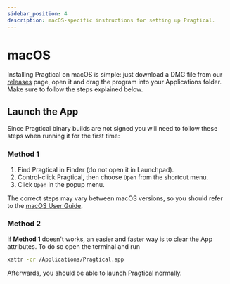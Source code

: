 ```yaml
---
sidebar_position: 4
description: macOS-specific instructions for setting up Pragtical.
---
```


# macOS

Installing Pragtical on macOS is simple: just download a DMG file from our
[releases] page, open it and drag the program into your Applications folder.
Make sure to follow the steps explained below.

## Launch the App

Since Pragtical binary builds are not signed you will need to follow these
steps when running it for the first time:

### Method 1

1. Find Pragtical in Finder (do not open it in Launchpad).
2. Control-click Pragtical, then choose `Open` from the shortcut menu.
3. Click `Open` in the popup menu.

The correct steps may vary between macOS versions, so you should refer to
the [macOS User Guide](https://support.apple.com/en-my/guide/mac-help/mh40616/mac).

### Method 2

If **Method 1** doesn't works, an easier and faster way is to clear the App
attributes. To do so open the terminal and run

```bash
xattr -cr /Applications/Pragtical.app
```

Afterwards, you should be able to launch Pragtical normally.


[releases]: https://github.com/pragtical/pragtical/releases
